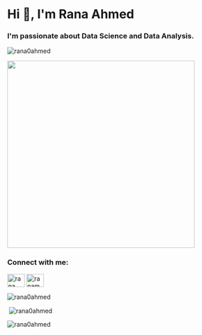<h1 align="left">Hi 👋, I'm Rana Ahmed</h1>
<h3 align="left">I'm passionate about Data Science and Data Analysis.</h3>

<p align="left"><img src="https://komarev.com/ghpvc/?username=rana0ahmed&label=Profile%20views&color=0e75b6&style=flat" alt="rana0ahmed" /> </p>
<img src="https://i.pinimg.com/originals/39/3b/cd/393bcdb21e28679f89d9fd9cfaecdced.gif" width="430">


<h3 align="left">Connect with me:</h3>
<p align="left">
<a href="https://linkedin.com/in/rana-ahmed-3b2972246" target="blank"><img align="center" src="https://raw.githubusercontent.com/rahuldkjain/github-profile-readme-generator/master/src/images/icons/Social/linked-in-alt.svg" alt="rana ahmed" height="30" width="40" /></a>
<a href="https://codeforces.com/profile/ranamoh01" target="blank"><img align="center" src="https://raw.githubusercontent.com/rahuldkjain/github-profile-readme-generator/master/src/images/icons/Social/codeforces.svg" alt="ranamoh01" height="30" width="40" /></a>
</p>


<p><img align="center" src="https://github-readme-streak-stats.herokuapp.com/?user=rana0ahmed&" alt="rana0ahmed" /></p>

<p>&nbsp;<img align="center" src="https://github-readme-stats.vercel.app/api?username=rana0ahmed&show_icons=true&locale=en" alt="rana0ahmed" /></p>

<p><img align="left" src="https://github-readme-stats.vercel.app/api/top-langs?username=rana0ahmed&show_icons=true&locale=en&layout=compact" alt="rana0ahmed" /></p>
